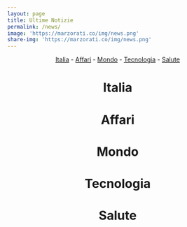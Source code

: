```yaml
---
layout: page
title: Ultime Notizie
permalink: /news/
image: 'https://marzorati.co/img/news.png'
share-img: 'https://marzorati.co/img/news.png'
---
```

<center><a href="#Italia">Italia</a> - <a href="#Affari">Affari</a> - <a href="#Mondo">Mondo</a> - <a href="#Tecnologia">Tecnologia</a> - <a href="#Salute">Salute</a></center>   

<font color="red"><center><h1><a name="Italia">Italia</a></h1></center></font>
<script src="//rss.bloople.net/?url=https%3A%2F%2Fnews.google.com%2Frss%2Ftopics%2FCAAqIQgKIhtDQkFTRGdvSUwyMHZNRE55YW1vU0FtbDBLQUFQAQ%3Fhl%3Dit%26gl%3DIT%26ceid%3DIT%253Ait3DIT%2526ceid%253DIT%25253Ait&limit=10&showtitle=false&showdate=1&type=js"></script>
<center><h1><a name="Affari">Affari</a></h1></center>
<script src="//rss.bloople.net/?url=https%3A%2F%2Fnews.google.com%2Frss%2Ftopics%2FCAAqJggKIiBDQkFTRWdvSUwyMHZNRGx6TVdZU0FtbDBHZ0pKVkNnQVAB%3Fhl%3Dit%26gl%3DIT%26ceid%3DIT%253Ait&limit=10&showtitle=false&type=js"></script>
<center><h1><a name="Mondo">Mondo</a></h1></center>
<script src="//rss.bloople.net/?url=https%3A%2F%2Fnews.google.com%2Frss%2Ftopics%2FCAAqJggKIiBDQkFTRWdvSUwyMHZNRGx1YlY4U0FtbDBHZ0pKVkNnQVAB%3Fhl%3Dit%26gl%3DIT%26ceid%3DIT%253Ait&limit=10&showtitle=false&type=js"></script>
<center><h1><a name="Tecnologia">Tecnologia</a></h1></center>
<script src="//rss.bloople.net/?url=https%3A%2F%2Fnews.google.com%2Frss%2Ftopics%2FCAAqKAgKIiJDQkFTRXdvSkwyMHZNR1ptZHpWbUVnSnBkQm9DU1ZRb0FBUAE%3Fhl%3Dit%26gl%3DIT%26ceid%3DIT%253Ait&limit=10&showtitle=false&type=js"></script>
<center><h1><a name="Salute">Salute</a></h1></center>
<script src="//rss.bloople.net/?url=https%3A%2F%2Fnews.google.com%2Frss%2Ftopics%2FCAAqIQgKIhtDQkFTRGdvSUwyMHZNR3QwTlRFU0FtbDBLQUFQAQ%3Fhl%3Dit%26gl%3DIT%26ceid%3DIT%253Ait&limit=10&showtitle=false&type=js"></script>